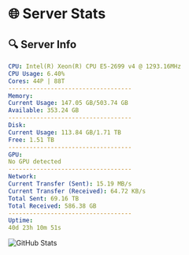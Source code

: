 # 🌐 Server Stats
## 🔍 Server Info
```yaml
CPU: Intel(R) Xeon(R) CPU E5-2699 v4 @ 1293.16MHz
CPU Usage: 6.40%
Cores: 44P | 88T
-----------------------------------
Memory:
Current Usage: 147.05 GB/503.74 GB
Available: 353.24 GB
-----------------------------------
Disk:
Current Usage: 113.84 GB/1.71 TB
Free: 1.51 TB
-----------------------------------
GPU:
No GPU detected
-----------------------------------
Network:
Current Transfer (Sent): 15.19 MB/s
Current Transfer (Received): 64.72 KB/s
Total Sent: 69.16 TB
Total Received: 586.38 GB
-----------------------------------
Uptime:
40d 23h 10m 51s
```
![GitHub Stats](https://img.shields.io/badge/Updated-2025-04-17_20:33:40-blue)